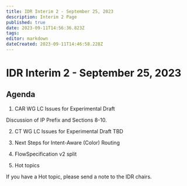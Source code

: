 ```yaml
---
title: IDR Interim 2 - September 25, 2023 
description: Interim 2 Page
published: true
date: 2023-09-11T14:56:36.823Z
tags: 
editor: markdown
dateCreated: 2023-09-11T14:46:58.228Z
---
```


# IDR Interim 2 - September 25, 2023

## Agenda
1. CAR WG LC Issues for Experimental Draft

Discussion of IP Prefix and Sections 8-10. 

2. CT WG LC Issues for Experimental Draft
TBD 

3. Next Steps for Intent-Aware (Color) Routing 

4. FlowSpecification v2 split 

5. Hot topics 

If you have a Hot topic, please send a note to the IDR chairs. 
